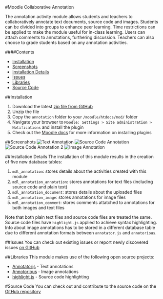 #Moodle Collaborative Annotation

The annotation activity module allows students and teachers to collaboratively annotate text documents, source code and images. Students can be divided into groups to enhance peer learning. Time restrictions can be applied to make the module useful for in-class learning. Users can attach comments to annotations, furthering discussion. Teachers can also choose to grade students based on any annotation activities.

####Contents
 - [Installation](#installation)
 - [Screenshots](#screenshots)
 - [Installation Details](#installation-details)
 - [Issues](#issues)
 - [Libraries](#libraries)
 - [Source Code](#source-code)

##Installation
1. Download the latest [zip file from GitHub](https://github.com/jamiemcg/moodle-collaborative-annotation/archive/master.zip)
2. Unzip the file
3. Copy the ```annotation``` folder to your ```/moodle/htdocs/mod/``` folder
4. Navigate your browser to ```Moodle: Settings > Site administration > Notifications``` and install the plugin
5. Check out the [Moodle docs](https://docs.moodle.org/28/en/Installing_plugins) for more information on installing plugins

##Screenshots
![Text Annotation](http://i.imgur.com/2GFevFS.png "Text Annotation")
![Source Code Annotation](http://i.imgur.com/iBz8dJh.png "Source Code Annotation")
![Source Code Annotation 2](http://i.imgur.com/ZWPjAmk.png "Source Code Annotation 2")
![Image Annotation](http://i.imgur.com/ieoxEnz.png "Image Annotation")


##Installation Details
The installation of this module results in the creation of five new database tables:

1. ```mdl_annotation```: stores details about the activities created with this module
2. ```mdl_annotation_annotation```: stores annotations for text files (including source code and plain text)
3. ```mdl_annotation_document```: stores details about the uploaded files
4. ```mdl_annotation_image```: stores annotations for image files
5. ```mdl_annotation_comment```: stores comments attatched to annotations for both images and text files

Note that both plain text files and source code files are treated the same. Source code files have ```highlight.js``` applied to achieve syntax highlighting. Info about image annotations has to be stored in a different database table due to different annotation formats between ```annotator.js``` and ```annotorious```.

##Issues
You can check out existing issues or report newly discovered issues [on GitHub](https://github.com/jamiemcg/moodle-collaborative-annotation/issues)

##Libraries
This module makes use of the following open source projects:

- [Annotatorjs](http://annotatorjs.org/) - Text annotations  
- [Annotorious](http://annotorious.github.io/) - Image annotations  
- [highlight.js](https://highlightjs.org/) - Source code highlighting  

#Source Code
You can check out and contribute to the source code on the [GitHub repository](https://github.com/jamiemcg/moodle-collaborative-annotation)